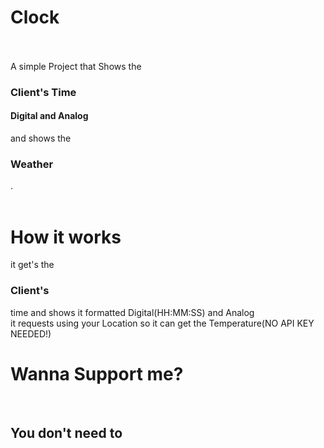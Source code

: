<h1>Clock</h1> <br>
<br>
A simple Project that Shows the <h3>Client's Time</h3> <h4>Digital and Analog</h4> and shows the <h3>Weather</h3>. <br>
<br>
<h1>How it works</h1>
it get's the <h3>Client's</h3> time and shows it formatted Digital(HH:MM:SS) and Analog <br>
it requests using your Location so it can get the Temperature(NO API KEY NEEDED!) <br>
<h1>Wanna Support me?</h1> <br>
<h2>You don't need to</h2>
